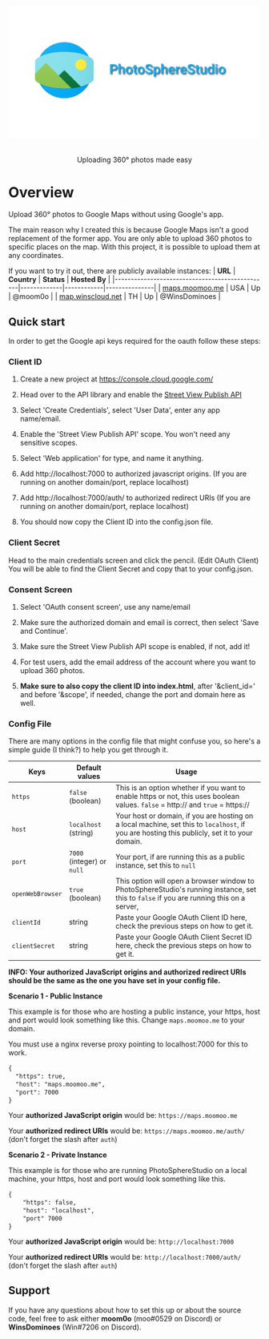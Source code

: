 <div align=center>
    <img src="public/assets/banner/github-banner.png">
    <br /><br />
    <p>Uploading 360° photos made easy</p>
</div>

# Overview
Upload 360° photos to Google Maps without using Google's app.

The main reason why I created this is because Google Maps isn't a good replacement of the former app. You are only able to upload 360 photos to specific places on the map. With this project, it is possible to upload them at any coordinates.

If you want to try it out, there are publicly available instances:
| **URL**                                        | **Country** | **Status** | **Hosted By** |
|------------------------------------------------|-------------|------------|---------------|
| [maps.moomoo.me](https://maps.moomoo.me)         | USA         | Up         | @moom0o       |
| [map.winscloud.net](https://map.winscloud.net) | TH          | Up         | @WinsDominoes |

## Quick start
In order to get the Google api keys required for the oauth follow these steps:

### Client ID
1) Create a new project at https://console.cloud.google.com/

2) Head over to the API library and enable the <a href="https://console.cloud.google.com/apis/library/streetviewpublish.googleapis.com">Street View Publish API</a>

3) Select 'Create Credentials', select 'User Data', enter any app name/email.

4) Enable the 'Street View Publish API' scope. You won't need any sensitive scopes.

5) Select 'Web application' for type, and name it anything.

6) Add http://localhost:7000 to authorized javascript origins. (If you are running on another domain/port, replace localhost)

7) Add http://localhost:7000/auth/ to authorized redirect URIs (If you are running on another domain/port, replace localhost)

8) You should now copy the Client ID into the config.json file.

### Client Secret
Head to the main credentials screen and click the pencil. (Edit OAuth Client) You will be able to find the Client Secret and copy that to your config.json.

### Consent Screen
1) Select 'OAuth consent screen', use any name/email

2) Make sure the authorized domain and email is correct, then select 'Save and Continue'.

3) Make sure the Street View Publish API scope is enabled, if not, add it!

4) For test users, add the email address of the account where you want to upload 360 photos.

5) **Make sure to also copy the client ID into index.html**, after '&client_id=' and before '&scope', if needed, change the port and domain here as well.

### Config File
There are many options in the config file that might confuse you, so here's a simple guide (I think?) to help you get through it.

| **Keys**         | **Default values**         | **Usage**                                                                                                                                      |
|------------------|----------------------------|------------------------------------------------------------------------------------------------------------------------------------------------|
| `https`          | `false` (boolean)          | This is an option whether if you want to enable https or not, this uses boolean values. `false` = http:// and `true` = https://                |
| `host`           | `localhost` (string)       | Your host or domain, if you are hosting on a local machine, set this to `localhost`, if you are hosting this publicly, set it to your domain.  |
| `port`           | `7000` (integer) or `null` | Your port, if are running this as a public instance, set this to `null`                                                                        |
| `openWebBrowser` | `true` (boolean)           | This option will open a browser window to PhotoSphereStudio's running instance, set this to `false` if you are running this on a server,       |
| `clientId`       | string                     | Paste your Google OAuth Client ID here, check the previous steps on how to get it.                                                             |
| `clientSecret`   | string                     | Paste your Google OAuth Client Secret ID here, check the previous steps on how to get it.                                                      |

**INFO: Your authorized JavaScript origins and authorized redirect URIs should be the same as the one you have set in your config file.**

**Scenario 1 - Public Instance**

This example is for those who are hosting a public instance, your https, host and port would look something like this. Change `maps.moomoo.me` to your domain.

You must use a nginx reverse proxy pointing to localhost:7000 for this to work.
```
{
  "https": true,
  "host": "maps.moomoo.me", 
  "port": 7000
}
```
Your **authorized JavaScript origin** would be: `https://maps.moomoo.me`

Your **authorized redirect URIs** would be: `https://maps.moomoo.me/auth/` (don't forget the slash after `auth`)

**Scenario 2 - Private Instance**

This example is for those who are running PhotoSphereStudio on a local machine, your https, host and port would look something like this. 
```
{
    "https": false,
    "host": "localhost",
    "port" 7000
}
```
Your **authorized JavaScript origin** would be: `http://localhost:7000`

Your **authorized redirect URIs** would be: `http://localhost:7000/auth/` (don't forget the slash after `auth`)

## Support
If you have any questions about how to set this up or about the source code, feel free to ask either **moom0o** (moo#0529 on Discord) or **WinsDominoes** (Win#7206 on Discord). 
